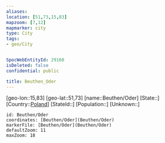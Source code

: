 ```yaml
---
aliases: 
location: [51,73,15,83]
mapzoom: [7,12] 
mapmarker: city 
type: City
tags:
- geo/City


SpocWebEntityId: 29160
isDeleted: false
confidential: public

title: Beuthen_Oder
---
```

[geo-lon::15,83]
[geo-lat::51,73]
[name::Beuthen/Oder]
[State::]
[Country::[Poland](geo/Continent/Europe/Poland.md)]
[StateId::]
[Population::]
[Unknown::]


```leaflet
id: Beuthen/Oder
coordinates: [Beuthen/Oder](Beuthen/Oder)
markerFile: [Beuthen/Oder](Beuthen/Oder)
defaultZoom: 11 
maxZoom: 18
```


